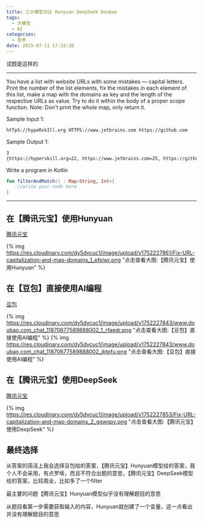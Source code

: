 ```yaml
---
title: 三大模型对比 Hunyuan DeepSeek Doubao
tags:
  - 大模型
  - AI
categories:
  - 技术
date: 2025-07-11 17:33:38
---
```


试题是这样的

---
You have a list with website URLs with some mistakes — capital letters. Print the number of the list elements, fix the mistakes in each element of this list, make a map with the domains as key and the length of the respective URLs as value. Try to do it within the body of a proper scope function.
Note: Don't print the whole map, only return it.

Sample Input 1:

```bash
htTpS://hypeRskIll.org HTTPS://www.jetbrains.com https://github.com
```

Sample Output 1:

```bash
3
{https://hyperskill.org=22, https://www.jetbrains.com=25, https://github.com=18}
```

Write a program in Kotlin

```kotlin
fun filterAndMatch() : Map<String, Int>{
    //write your code here
}
```
---

## 在【腾讯元宝】使用Hunyuan

[腾讯元宝](https://yuanbao.tencent.com/)

{% img https://res.cloudinary.com/dy5dvcuc1/image/upload/v1752227861/Fix-URL-capitalization-and-map-domains_1_efeiwr.png "点击查看大图:【腾讯元宝】使用Hunyuan" %}


## 在【豆包】直接使用AI编程

[豆包](https://www.doubao.com/)

{% img https://res.cloudinary.com/dy5dvcuc1/image/upload/v1752227843/www.doubao.com_chat_11870677589888002_1_rfaedr.png "点击查看大图:【豆包】直接使用AI编程" %}
{% img https://res.cloudinary.com/dy5dvcuc1/image/upload/v1752227843/www.doubao.com_chat_11870677589888002_iktpfu.png "点击查看大图:【豆包】直接使用AI编程" %}


## 在【腾讯元宝】使用DeepSeek

[腾讯元宝](https://yuanbao.tencent.com/)

{% img https://res.cloudinary.com/dy5dvcuc1/image/upload/v1752227853/Fix-URL-capitalization-and-map-domains_2_ggwgpv.png "点击查看大图:【腾讯元宝】使用DeepSeek" %}

## 最终选择

从答案的简洁上我会选择豆包给的答案，【腾讯元宝】Hunyuan模型给的答案，我个人不会采用，有点罗嗦，而且不符合出题的意思，【腾讯元宝】DeepSeek模型给的答案，比较周全，比如多了一个filter

最主要的问题【腾讯元宝】Hunyuan模型似乎没有理解题目的意思

从题目看第一步需要获取输入的内容，Hunyuan就创建了一个变量，这一点看出并没有理解题目的意思
